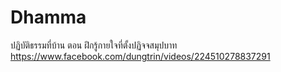 # Dhamma

ปฏิบัติธรรมที่บ้าน ตอน ฝึกรู้กายใจที่ตั้งปฏิจจสมุปบาท
https://www.facebook.com/dungtrin/videos/224510278837291

